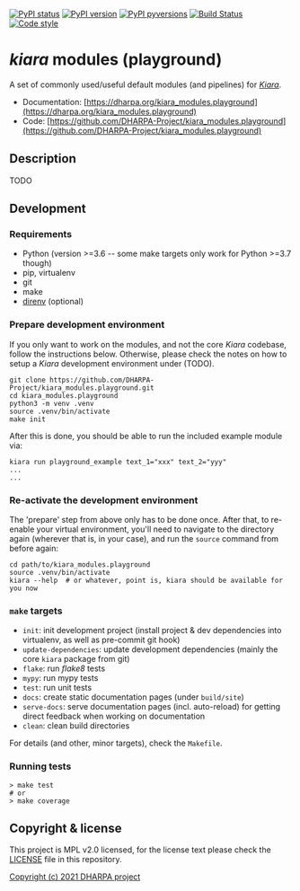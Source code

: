 [![PyPI status](https://img.shields.io/pypi/status/kiara_modules.playground.svg)](https://pypi.python.org/pypi/kiara/)
[![PyPI version](https://img.shields.io/pypi/v/kiara_modules.playground.svg)](https://pypi.python.org/pypi/kiara/)
[![PyPI pyversions](https://img.shields.io/pypi/pyversions/kiara_modules.playground.svg)](https://pypi.python.org/pypi/kiara/)
[![Build Status](https://img.shields.io/endpoint.svg?url=https%3A%2F%2Factions-badge.atrox.dev%2FDHARPA-Project%2Fkiara%2Fbadge%3Fref%3Ddevelop&style=flat)](https://actions-badge.atrox.dev/DHARPA-Project/kiara_modules.playground/goto?ref=develop)
[![Code style](https://img.shields.io/badge/code%20style-black-000000.svg)](https://github.com/ambv/black)

# *kiara* modules (playground)

A set of commonly used/useful default modules (and pipelines) for [*Kiara*](https://github.com/DHARPA-project/kiara).

 - Documentation: [https://dharpa.org/kiara_modules.playground](https://dharpa.org/kiara_modules.playground)
 - Code: [https://github.com/DHARPA-Project/kiara_modules.playground](https://github.com/DHARPA-Project/kiara_modules.playground)

## Description

TODO

## Development

### Requirements

- Python (version >=3.6 -- some make targets only work for Python >=3.7 though)
- pip, virtualenv
- git
- make
- [direnv](https://direnv.net/) (optional)


### Prepare development environment

If you only want to work on the modules, and not the core *Kiara* codebase, follow the instructions below. Otherwise, please
check the notes on how to setup a *Kiara* development environment under (TODO).

```console
git clone https://github.com/DHARPA-Project/kiara_modules.playground.git
cd kiara_modules.playground
python3 -m venv .venv
source .venv/bin/activate
make init
```

After this is done, you should be able to run the included example module via:

```console
kiara run playground_example text_1="xxx" text_2="yyy"
...
...
```

### Re-activate the development environment

The 'prepare' step from above only has to be done once. After that, to re-enable your virtual environment,
you'll need to navigate to the directory again (wherever that is, in your case), and run the ``source`` command from before again:

```console
cd path/to/kiara_modules.playground
source .venv/bin/activate
kiara --help  # or whatever, point is, kiara should be available for you now
```

### ``make`` targets

- ``init``: init development project (install project & dev dependencies into virtualenv, as well as pre-commit git hook)
- ``update-dependencies``: update development dependencies (mainly the core ``kiara`` package from git)
- ``flake``: run *flake8* tests
- ``mypy``: run mypy tests
- ``test``: run unit tests
- ``docs``: create static documentation pages (under ``build/site``)
- ``serve-docs``: serve documentation pages (incl. auto-reload) for getting direct feedback when working on documentation
- ``clean``: clean build directories

For details (and other, minor targets), check the ``Makefile``.


### Running tests

``` console
> make test
# or
> make coverage
```


## Copyright & license

This project is MPL v2.0 licensed, for the license text please check the [LICENSE](/LICENSE) file in this repository.

[Copyright (c) 2021 DHARPA project](https://dharpa.org)
